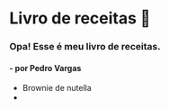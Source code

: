 # Livro de receitas :chocolate_bar:

### Opa! Esse é meu livro de receitas. 

#### - por Pedro Vargas

- Brownie de nutella
- 